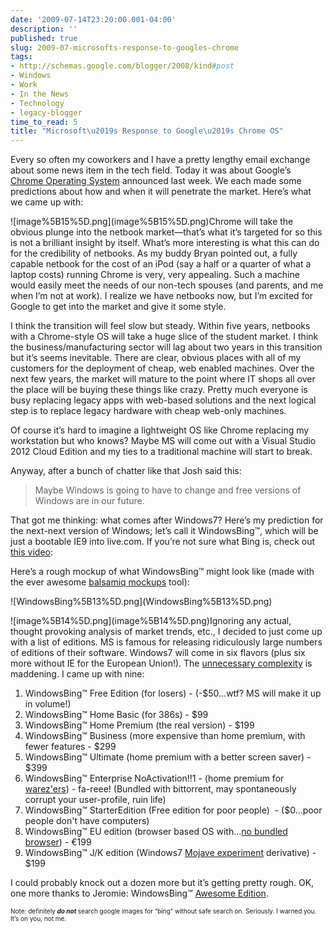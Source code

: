 ```yaml
---
date: '2009-07-14T23:20:00.001-04:00'
description: ''
published: true
slug: 2009-07-microsofts-response-to-googles-chrome
tags:
- http://schemas.google.com/blogger/2008/kind#post
- Windows
- Work
- In the News
- Technology
- legacy-blogger
time_to_read: 5
title: "Microsoft\u2019s Response to Google\u2019s Chrome OS"
---
```


<p>Every so often my coworkers and I have a pretty lengthy email exchange about some news item in the tech field. Today it was about Google’s <a href="http://googleblog.blogspot.com/2009/07/introducing-google-chrome-os.html">Chrome Operating System</a> announced last week. We each made some predictions about how and when it will penetrate the market. Here’s what we came up with:</p>
<p>![image%5B15%5D.png](image%5B15%5D.png)Chrome will take the obvious plunge into the netbook market—that’s what it’s targeted for so this is not a brilliant insight by itself. What’s more interesting is what this can do for the credibility of netbooks. As my buddy Bryan pointed out, a fully capable netbook for the cost of an iPod (say a half or a quarter of what a laptop costs) running Chrome is very, very appealing. Such a machine would easily meet the needs of our non-tech spouses (and parents, and me when I’m not at work). I realize we have netbooks now, but I’m excited for Google to get into the market and give it some style.</p>
<p>I think the transition will feel slow but steady. Within five years, netbooks with a Chrome-style OS will take a huge slice of the student market. I think the business/manufacturing sector will lag about two years in this transition but it’s seems inevitable. There are clear, obvious places with all of my customers for the deployment of cheap, web enabled machines. Over the next few years, the market will mature to the point where IT shops all over the place will be buying these things like crazy. Pretty much everyone is busy replacing legacy apps with web-based solutions and the next logical step is to replace legacy hardware with cheap web-only machines.</p>
<p>Of course it’s hard to imagine a lightweight OS like Chrome replacing my workstation but who knows? Maybe MS will come out with a Visual Studio 2012 Cloud Edition and my ties to a traditional machine will start to break. </p>
<p>Anyway, after a bunch of chatter like that Josh said this:</p>
<blockquote> 
<p>Maybe Windows is going to have to change and free versions of Windows are in our future.</p>
</blockquote>
<p>That got me thinking: what comes after Windows7? Here’s my prediction for the next-next version of Windows; let’s call it WindowsBing™, which will be just a bootable IE9 into live.com. If you’re not sure what Bing is, check out <a href="http://www.collegehumor.com/video:1915736">this video</a>:</p>  <p align="center"></p>
<p>Here’s a rough mockup of what WindowsBing™ might look like (made with the ever awesome <a href="http://www.balsamiq.com/products/mockups">balsamiq mockups</a> tool):</p>
<p>![WindowsBing%5B13%5D.png](WindowsBing%5B13%5D.png) </p>
<p>![image%5B14%5D.png](image%5B14%5D.png)Ignoring any actual, thought provoking analysis of market trends, etc., I decided to just come up with a list of editions. MS is famous for releasing ridiculously large numbers of editions of their software. Windows7 will come in six flavors (plus six more without IE for the European Union!). The <a href="http://en.wikipedia.org/wiki/Windows_7_editions#Comparison_chart">unnecessary complexity</a> is maddening. I came up with nine:</p>  <ol>   <li>WindowsBing™ Free Edition (for losers) - (-$50...wtf? MS will make it up in volume!) </li>    <li>WindowsBing™ Home Basic (for 386s) - $99 </li>    <li>WindowsBing™ Home Premium (the real version) - $199 </li>    <li>WindowsBing™ Business (more expensive than home premium, with fewer features - $299 </li>    <li>WindowsBing™ Ultimate (home premium with a better screen saver) - $399 </li>    <li>WindowsBing™ Enterprise NoActivation!!1 - (home premium for <a href="http://en.wikipedia.org/wiki/Warez">warez'ers</a>) - fa-reee! (Bundled with bittorrent, may spontaneously corrupt your user-profile, ruin life) </li>    <li>WindowsBing™ StarterEdition (Free edition for poor people)&#160; - ($0...poor people don't have computers) </li>    <li>WindowsBing™ EU edition (browser based OS with...<a href="http://news.bbc.co.uk/2/hi/business/7834792.stm">no bundled browser</a>) - €199 </li>    <li>WindowsBing™ J/K edition (Windows7 <a href="http://en.wikipedia.org/wiki/The_Mojave_Experiment">Mojave experiment</a> derivative) - $199 </li> </ol>
<p>I could probably knock out a dozen more but it’s getting pretty rough. OK, one more thanks to Jeromie: WindowsBing™ <a href="http://www.codinghorror.com/blog/archives/001283.html">Awesome Edition</a>.</p>
<p></p>
<p><font size="1">Note: definitely <strong><em>do not </em></strong>search google images for “bing” without safe search on. Seriously. I warned you. It’s on you, not me. </font></p>